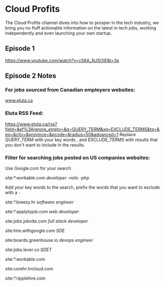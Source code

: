# Cloud Profits
The Cloud Profits channel dives into how to prosper in the tech industry, we bring you no fluff actionable information on the latest in tech jobs, working independently and even launching your own startup.

## Episode 1

https://www.youtube.com/watch?v=c56A_NJSOIE&t=3s


## Episode 2 Notes

### For jobs sourced from Canadian employers websites:
www.eluta.ca

### Eluta RSS Feed:
https://www.eluta.ca/rss?field=&ef%3Aignore_empty=&q=QUERY_TERM&xq=EXCLUDE_TERMS&tq=&eq=&city=&province=&pcode=&radius=50&advanced=1
Replace QUERY_TERM with your key words , and EXCLUDE_TERMS with results that you don't want to include in the results.

### Filter for searching jobs posted on US companies websites:
Use Google.com for your search

site:*.workable.com _developer -rails -php_

Add your key words to the search, prefix the words that you want to exclude with a `-`

site:*.breezy.hr _software engineer_

site:*.applytojob.com _web developer_

site:jobs.jobvite.com _full stack developer_

site:hire.withgoogle.com _SDE_

site:boards.greenhouse.io _devops engineer_

site:jobs.lever.co _SDET_

site:*.workable.com 

site:corehr.hrcloud.com

site:*.ripplehire.com
